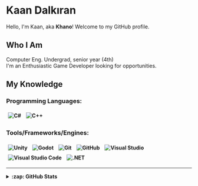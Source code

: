 # Kaan Dalkıran 
Hello, I'm Kaan, aka <b>Khano</b>! Welcome to my GitHub profile.<br>

## Who I Am 
Computer Eng. Undergrad, senior year (4th)<br>
I'm an Enthusiastic Game Developer looking for opportunities.<br>
## My Knowledge
<b>

### Programming Languages:

<p>
    <img alt="C#" src="https://img.shields.io/badge/C%23-239120?style=for-the-badge&logo=c-sharp&logoColor=white" style="margin:5px" />
    <img alt="C++" src="https://img.shields.io/badge/C%2B%2B-00599C?style=for-the-badge&logo=c%2B%2B&logoColor=white" style="margin:5px" />
</p>

### Tools/Frameworks/Engines:

<p>
    <img alt="Unity" src="https://img.shields.io/badge/Unity-000?style=for-the-badge&logo=unity&logoColor=white" style="margin:5px" />
    <img alt="Godot"src="https://img.shields.io/badge/Godot-478CBF?style=for-the-badge&logo=GodotEngine&logoColor=white" style="margin:5px" />
     <img alt="Git" src="https://img.shields.io/badge/GIT-E44C30?style=for-the-badge&logo=git&logoColor=white" style="margin:5px" />
    <img alt="GitHub" src="https://img.shields.io/badge/GitHub-100000?style=for-the-badge&logo=github&logoColor=white" style="margin:5px" />
    <img alt="Visual Studio" src="https://img.shields.io/badge/Visual%20Studio-5C2D91.svg?style=for-the-badge&logo=visual-studio&logoColor=white" style="margin:5px" />
    <img alt="Visual Studio Code" src="https://img.shields.io/badge/VSCode-007ACC.svg?style=for-the-badge&logo=visual-studio&logoColor=white" style="margin:5px" />
     <img alt=".NET" src="https://img.shields.io/badge/.NET-512BD4.svg?style=for-the-badge&logo=.net&logoColor=white" style="margin:5px" />
</p>


---


<details>
  <summary>:zap: GitHub Stats</summary>

  <img align="left" alt="Keaton296's GitHub Stats" src="https://github-readme-stats.vercel.app/api?username=Keaton296&show_icons=true&hide_border=false&title_color=ff652f&icon_color=FFE400&bg_color=09131B&text_color=ffffff&border_color=0c1a25" />

</details>